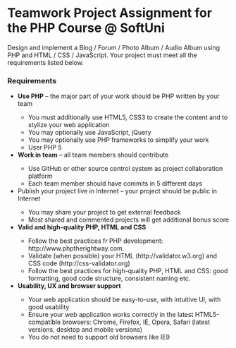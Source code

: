 <h1>Teamwork Project Assignment for the PHP Course @ SoftUni</h1>
<p>Design and implement a Blog / Forum / Photo Album / Audio Album using PHP and HTML / CSS / JavaScript. Your project must meet all the requirements listed below.</p>
<h3>Requirements</h3>
<ul>
<li><strong>Use PHP</strong> – the major part of your work should be PHP written by your team</li>
<ul>
<li>You must additionally use HTML5, CSS3 to create the content and to stylize your web application</li>
<li>You may optionally use JavaScript, jQuery</li>
<li>You may optionally use PHP frameworks to simplify your work</li>
<li>User PHP 5</li>
</ul>
<li><strong>Work in team</strong> – all team members should contribute</li>  
<ul>
<li>Use GitHub or other source control system as project collaboration platform</li>
<li>Each team member should have commits in 5 different days</li>
</ul>
<li>Publish your project live in Internet – your project should be public in Internet</li>
<ul>
<li>You may share your project to get external feedback</li>
<li>Most shared and commented projects will get additional bonus score</li>
</ul>
<li><strong>Valid and high-quality PHP, HTML and CSS</strong></li>
<ul>
<li>Follow the best practices fr PHP development: http://www.phptherightway.com.</li>
<li>Validate (when possible) your HTML (http://validator.w3.org) and CSS code (http://css-validator.org)</li>
<li>Follow the best practices for high-quality PHP, HTML and CSS: good formatting, good code structure, consistent naming etc.</li>
</ul>
<li><strong>Usability, UX and browser support</strong></li>
<ul>
<li>Your web application should be easy-to-use, with intuitive UI, with good usability</li>
<li>Ensure your web application works correctly in the latest HTML5-compatible browsers: Chrome, Firefox, IE, Opera, Safari (latest versions, desktop and mobile versions)</li>
<li>You do not need to support old browsers like IE9</li>
</ul>
</ul>
